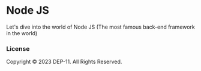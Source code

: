 # Node JS
Let's dive into the world of Node JS (The most famous back-end framework in the world)

### License
Copyright &copy; 2023 DEP-11. All Rights Reserved.
